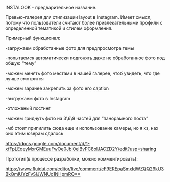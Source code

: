 INSTALOOK - предварительное название.

Превью-галерея для стилизации layout в Instagram.
Имеет смысл, потому что пользователи считают более привлекательными профили с определенной тематикой и стилем оформления.

Примерный функционал:

-загружаем обработанные фото для предпросмотра темы

-попытаемся автоматически подгонять даже не обработанное фото под общую “тему”

-можем менять фото местами в нашей галерее, чтоб увидеть, что где лучше смотрится

-можем заранее закрепить за фото его caption

-выгружаем фото в Instagram

-отложеный постинг

-можем гриднуть фото на 3\6\9 частей для “панорамного поста”

-мб стоит припилить сюда еще и использование камеры, но я хз, нах оно этим юзерам сдалось

https://docs.google.com/document/d/1-xfFpLEqeyMxrGMEuuFwOe0JbI0elBvPC8olJACZD2Y/edit?usp=sharing

Прототип(в процессе разработки, можно комментировать):

https://www.fluidui.com/editor/live/comment/cF9EREpaSmxIdWZQQ29kU3BkQmlUYzFvSlJWNUo1NHpmRQ==

